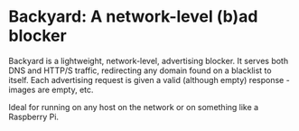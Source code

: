 Backyard: A network-level (b)ad blocker
=======================================

Backyard is a lightweight, network-level, advertising blocker. It serves both DNS and HTTP/S traffic, redirecting any domain found on a blacklist to itself. Each advertising request is given a valid (although empty) response - images are empty, etc.

Ideal for running on any host on the network or on something like a Raspberry Pi.
